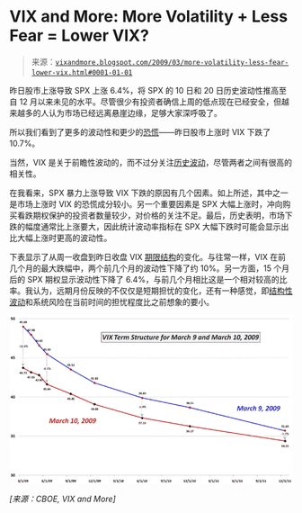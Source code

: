 <!--yml

分类：未分类

日期：2024-05-18 17:56:11

-->

# VIX and More: More Volatility + Less Fear = Lower VIX?

> 来源：[`vixandmore.blogspot.com/2009/03/more-volatility-less-fear-lower-vix.html#0001-01-01`](http://vixandmore.blogspot.com/2009/03/more-volatility-less-fear-lower-vix.html#0001-01-01)

昨日股市上涨导致 SPX 上涨 6.4%，将 SPX 的 10 日和 20 日历史波动性推高至自 12 月以来未见的水平。尽管很少有投资者确信上周的低点现在已经安全，但越来越多的人认为市场已经远离悬崖边缘，足够大家深呼吸了。

所以我们看到了更多的波动性和更少的[恐慌](http://vixandmore.blogspot.com/search/label/fear)——昨日股市上涨时 VIX 下跌了 10.7%。

当然，VIX 是关于前瞻性波动的，而不过分关注[历史波动](http://vixandmore.blogspot.com/search/label/historical%20volatility)，尽管两者之间有很高的相关性。

在我看来，SPX 暴力上涨导致 VIX 下跌的原因有几个因素。如上所述，其中之一是市场上涨时 VIX 的恐慌成分较小。另一个重要因素是 SPX 大幅上涨时，冲向购买看跌期权保护的投资者数量较少，对价格的关注不足。最后，历史表明，市场下跌的幅度通常比上涨要大，因此统计波动率指标在 SPX 大幅下跌时可能会显示出比大幅上涨时更高的波动性。

下表显示了从周一收盘到昨日收盘 VIX [期限结构](http://vixandmore.blogspot.com/search/label/term%20structure)的变化。与往常一样，VIX 在前几个月的最大跌幅中，两个前几个月的波动性下降了约 10%。另一方面，15 个月后的 SPX 期权显示波动性下降了 6.4%，与前几个月相比这是一个相对较高的比率。我认为，远期月份反映的不仅仅是短期担忧的变化，还有一种感觉，即[结构性波动](http://vixandmore.blogspot.com/search/label/structural%20volatility)和系统风险在当前时间的担忧程度比之前想象的要小。

![](img/3fd6d9e04c10305f50143a5b834fdb66.png)

*[来源：CBOE, VIX and More]*
